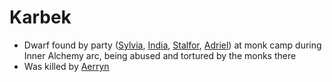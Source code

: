 # Karbek
- Dwarf found by party ([Sylvia](PCs/Past/Sylvia.md), [India](PCs/Current/India.md), [Stalfor](PCs/Current/Stalfor.md), [Adriel](PCs/Current/Adriel.md)) at monk camp during Inner Alchemy arc, being abused and tortured by the monks there
- Was killed by [Aerryn](NPCs/Living/Aerryn.md)